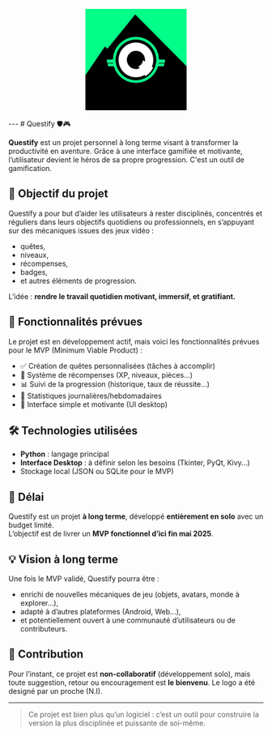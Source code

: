 <p align="center">
  <img src="questify_logo.png" alt="Questify Logo" width="200"/>
</p>
---
# Questify 🛡️🎮

**Questify** est un projet personnel à long terme visant à transformer la productivité en aventure. Grâce à une interface gamifiée et motivante, l’utilisateur devient le héros de sa propre progression. C'est un outil de gamification. 

## 🚀 Objectif du projet

Questify a pour but d’aider les utilisateurs à rester disciplinés, concentrés et réguliers dans leurs objectifs quotidiens ou professionnels, en s’appuyant sur des mécaniques issues des jeux vidéo :
- quêtes,
- niveaux,
- récompenses,
- badges,
- et autres éléments de progression.

L’idée : **rendre le travail quotidien motivant, immersif, et gratifiant.**

## 🔧 Fonctionnalités prévues

Le projet est en développement actif, mais voici les fonctionnalités prévues pour le MVP (Minimum Viable Product) :

- ✅ Création de quêtes personnalisées (tâches à accomplir)
- 🎯 Système de récompenses (XP, niveaux, pièces…)
- 📊 Suivi de la progression (historique, taux de réussite…)
- 🧩 Statistiques journalières/hebdomadaires
- 🎨 Interface simple et motivante (UI desktop)

## 🛠️ Technologies utilisées

- **Python** : langage principal
- **Interface Desktop** : à définir selon les besoins (Tkinter, PyQt, Kivy…)
- Stockage local (JSON ou SQLite pour le MVP)

## 📆 Délai

Questify est un projet **à long terme**, développé **entièrement en solo** avec un budget limité.  
L’objectif est de livrer un **MVP fonctionnel d’ici fin mai 2025**.

## 💡 Vision à long terme

Une fois le MVP validé, Questify pourra être :
- enrichi de nouvelles mécaniques de jeu (objets, avatars, monde à explorer…),
- adapté à d’autres plateformes (Android, Web...),
- et potentiellement ouvert à une communauté d’utilisateurs ou de contributeurs.

## 🤝 Contribution

Pour l’instant, ce projet est **non-collaboratif** (développement solo), mais toute suggestion, retour ou encouragement est **le bienvenu**.
Le logo a été designé par un proche (N.I). 

---

> Ce projet est bien plus qu’un logiciel : c’est un outil pour construire la version la plus disciplinée et puissante de soi-même.

